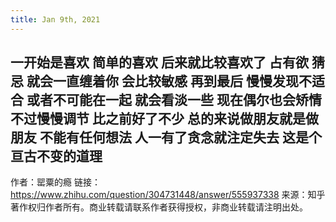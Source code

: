 ```yaml
---
title: Jan 9th, 2021
---
```


## 一开始是喜欢 简单的喜欢 后来就比较喜欢了 占有欲 猜忌 就会一直缠着你 会比较敏感 再到最后 慢慢发现不适合 或者不可能在一起 就会看淡一些 现在偶尔也会矫情 不过慢慢调节 比之前好了不少 总的来说做朋友就是做朋友 不能有任何想法 人一有了贪念就注定失去 这是个亘古不变的道理

作者：罂粟的瘾
链接：https://www.zhihu.com/question/304731448/answer/555937338
来源：知乎
著作权归作者所有。商业转载请联系作者获得授权，非商业转载请注明出处。
